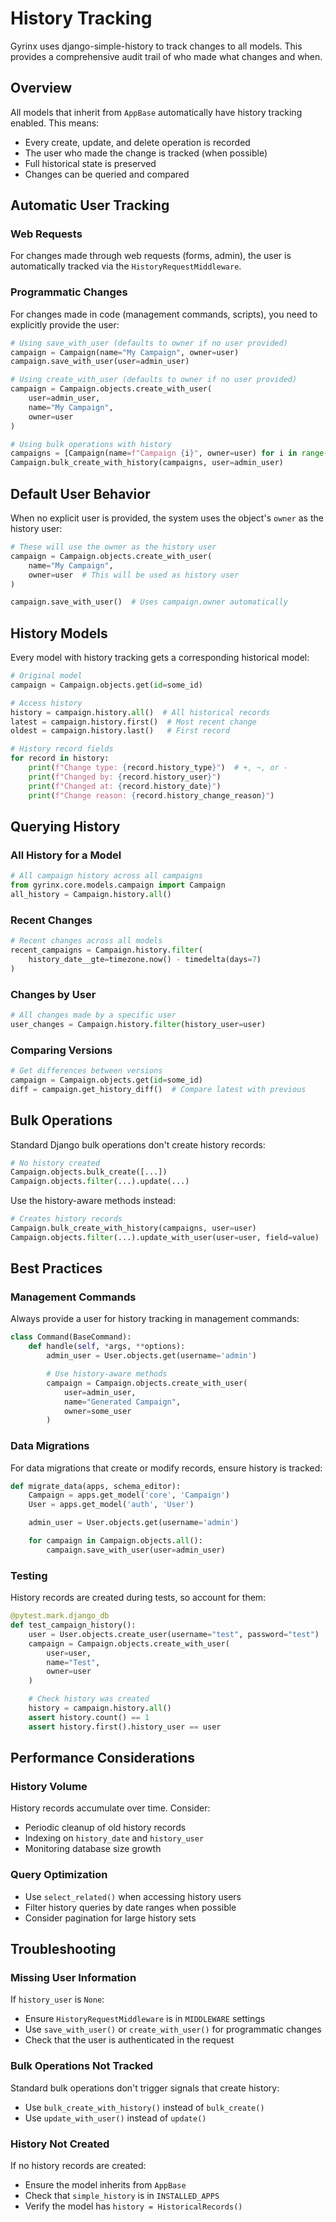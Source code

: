 # History Tracking

Gyrinx uses django-simple-history to track changes to all models. This provides a comprehensive audit trail of who made what changes and when.

## Overview

All models that inherit from `AppBase` automatically have history tracking enabled. This means:

- Every create, update, and delete operation is recorded
- The user who made the change is tracked (when possible)
- Full historical state is preserved
- Changes can be queried and compared

## Automatic User Tracking

### Web Requests
For changes made through web requests (forms, admin), the user is automatically tracked via the `HistoryRequestMiddleware`.

### Programmatic Changes
For changes made in code (management commands, scripts), you need to explicitly provide the user:

```python
# Using save_with_user (defaults to owner if no user provided)
campaign = Campaign(name="My Campaign", owner=user)
campaign.save_with_user(user=admin_user)

# Using create_with_user (defaults to owner if no user provided)
campaign = Campaign.objects.create_with_user(
    user=admin_user,
    name="My Campaign",
    owner=user
)

# Using bulk operations with history
campaigns = [Campaign(name=f"Campaign {i}", owner=user) for i in range(3)]
Campaign.bulk_create_with_history(campaigns, user=admin_user)
```

## Default User Behavior

When no explicit user is provided, the system uses the object's `owner` as the history user:

```python
# These will use the owner as the history user
campaign = Campaign.objects.create_with_user(
    name="My Campaign",
    owner=user  # This will be used as history user
)

campaign.save_with_user()  # Uses campaign.owner automatically
```

## History Models

Every model with history tracking gets a corresponding historical model:

```python
# Original model
campaign = Campaign.objects.get(id=some_id)

# Access history
history = campaign.history.all()  # All historical records
latest = campaign.history.first()  # Most recent change
oldest = campaign.history.last()   # First record

# History record fields
for record in history:
    print(f"Change type: {record.history_type}")  # +, ~, or -
    print(f"Changed by: {record.history_user}")
    print(f"Changed at: {record.history_date}")
    print(f"Change reason: {record.history_change_reason}")
```

## Querying History

### All History for a Model
```python
# All campaign history across all campaigns
from gyrinx.core.models.campaign import Campaign
all_history = Campaign.history.all()
```

### Recent Changes
```python
# Recent changes across all models
recent_campaigns = Campaign.history.filter(
    history_date__gte=timezone.now() - timedelta(days=7)
)
```

### Changes by User
```python
# All changes made by a specific user
user_changes = Campaign.history.filter(history_user=user)
```

### Comparing Versions
```python
# Get differences between versions
campaign = Campaign.objects.get(id=some_id)
diff = campaign.get_history_diff()  # Compare latest with previous
```

## Bulk Operations

Standard Django bulk operations don't create history records:

```python
# No history created
Campaign.objects.bulk_create([...])
Campaign.objects.filter(...).update(...)
```

Use the history-aware methods instead:

```python
# Creates history records
Campaign.bulk_create_with_history(campaigns, user=user)
Campaign.objects.filter(...).update_with_user(user=user, field=value)
```

## Best Practices

### Management Commands
Always provide a user for history tracking in management commands:

```python
class Command(BaseCommand):
    def handle(self, *args, **options):
        admin_user = User.objects.get(username='admin')

        # Use history-aware methods
        campaign = Campaign.objects.create_with_user(
            user=admin_user,
            name="Generated Campaign",
            owner=some_user
        )
```

### Data Migrations
For data migrations that create or modify records, ensure history is tracked:

```python
def migrate_data(apps, schema_editor):
    Campaign = apps.get_model('core', 'Campaign')
    User = apps.get_model('auth', 'User')

    admin_user = User.objects.get(username='admin')

    for campaign in Campaign.objects.all():
        campaign.save_with_user(user=admin_user)
```

### Testing
History records are created during tests, so account for them:

```python
@pytest.mark.django_db
def test_campaign_history():
    user = User.objects.create_user(username="test", password="test")
    campaign = Campaign.objects.create_with_user(
        user=user,
        name="Test",
        owner=user
    )

    # Check history was created
    history = campaign.history.all()
    assert history.count() == 1
    assert history.first().history_user == user
```

## Performance Considerations

### History Volume
History records accumulate over time. Consider:
- Periodic cleanup of old history records
- Indexing on `history_date` and `history_user`
- Monitoring database size growth

### Query Optimization
- Use `select_related()` when accessing history users
- Filter history queries by date ranges when possible
- Consider pagination for large history sets

## Troubleshooting

### Missing User Information
If `history_user` is `None`:
- Ensure `HistoryRequestMiddleware` is in `MIDDLEWARE` settings
- Use `save_with_user()` or `create_with_user()` for programmatic changes
- Check that the user is authenticated in the request

### Bulk Operations Not Tracked
Standard bulk operations don't trigger signals that create history:
- Use `bulk_create_with_history()` instead of `bulk_create()`
- Use `update_with_user()` instead of `update()`

### History Not Created
If no history records are created:
- Ensure the model inherits from `AppBase`
- Check that `simple_history` is in `INSTALLED_APPS`
- Verify the model has `history = HistoricalRecords()`
